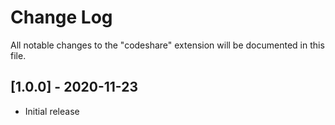 # Change Log

All notable changes to the "codeshare" extension will be documented in this file.

## [1.0.0] - 2020-11-23

- Initial release
